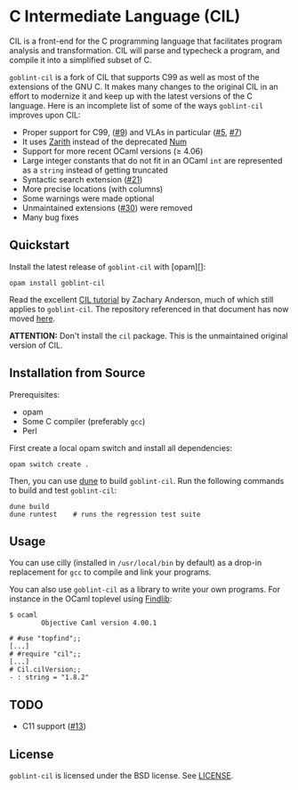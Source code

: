 C Intermediate Language (CIL)
============================

CIL is a front-end for the C programming language that facilitates
program analysis and transformation. CIL will parse and typecheck a
program, and compile it into a simplified subset of C.

`goblint-cil` is a fork of CIL that supports C99 as well as most of the
extensions of the GNU C. It makes many changes to the original CIL in an effort
to modernize it and keep up with the latest versions of the C language. Here is
an incomplete list of some of the ways `goblint-cil` improves upon CIL:
- Proper support for C99, ([#9][i9]) and VLAs in particular ([#5][i5], [#7][pr7])
- It uses [Zarith][zarith] instead of the deprecated [Num][num]
- Support for more recent OCaml versions (≥ 4.06)
- Large integer constants that do not fit in an OCaml `int` are represented as a
  `string` instead of getting truncated
- Syntactic search extension ([#21][pr21])
- More precise locations (with columns)
- Some warnings were made optional
- Unmaintained extensions ([#30][pr30]) were removed
- Many bug fixes

[zarith]: https://github.com/ocaml/Zarith
[num]: https://github.com/ocaml/num
[i5]: https://github.com/goblint/cil/issues/5
[pr7]: https://github.com/goblint/cil/pull/7
[i9]: https://github.com/goblint/cil/issues/9
[pr21]: https://github.com/goblint/cil/pull/21
[pr30]: https://github.com/goblint/cil/pull/30

Quickstart
----------

Install the latest release of `goblint-cil` with [opam][]:

    opam install goblint-cil

Read the excellent [CIL tutorial][tuto] by Zachary Anderson, much of which
still applies to `goblint-cil`. The repository referenced in that document has now moved [here][repo].

**ATTENTION:** Don't install the `cil` package. This is the unmaintained
original version of CIL.


[tuto]: https://web.eecs.umich.edu/~weimerw/2011-6610/reading/ciltut.pdf
[repo]: https://github.com/zanderso/cil-template

Installation from Source
------------------------

Prerequisites:
- opam
- Some C compiler (preferably `gcc`)
- Perl

First create a local opam switch and install all dependencies:

    opam switch create .

Then, you can use [dune] to build `goblint-cil`. Run the following
commands to build and test `goblint-cil`:

    dune build
    dune runtest    # runs the regression test suite

[dune]: https://github.com/ocaml/dune

Usage
-----

You can use cilly (installed in `/usr/local/bin` by default) as a drop-in
replacement for `gcc` to compile and link your programs.

You can also use `goblint-cil` as a library to write your own programs. For
instance in the OCaml toplevel using [Findlib][findlib]:

    $ ocaml
            Objective Caml version 4.00.1

    # #use "topfind";;
    [...]
    # #require "cil";;
    [...]
    # Cil.cilVersion;;
    - : string = "1.8.2"

[findlib]: http://projects.camlcity.org/projects/findlib.html

TODO
----

- C11 support ([#13][i13])

[i13]: https://github.com/goblint/cil/issues/13

License
-------
`goblint-cil` is licensed under the BSD license. See [LICENSE][license].

[license]: https://github.com/goblint/cil/blob/develop/LICENSE

